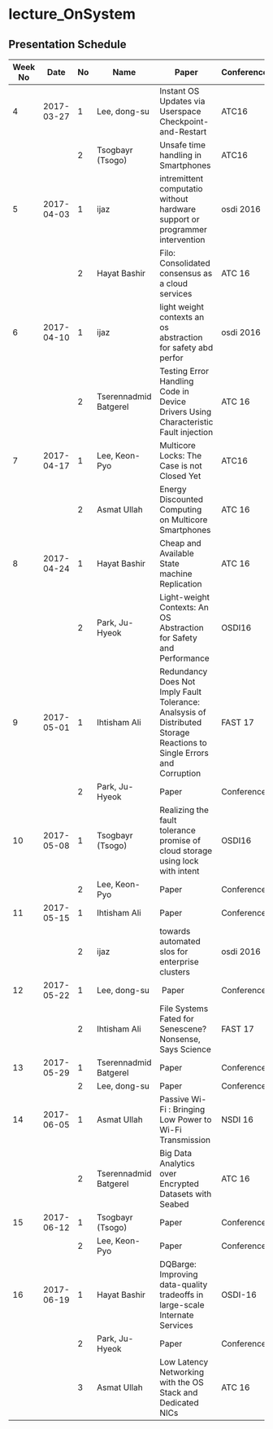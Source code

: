 # lecture_OnSystem
## Presentation Schedule

| Week No | Date | No | Name | Paper | Conference |
| ---- | ---- | ---- | ---- | ---- | ---- |
| 4 | 2017-03-27 | 1 | Lee, dong-su | Instant OS Updates via Userspace Checkpoint-and-Restart | ATC16 |
|   |   | 2 | Tsogbayr (Tsogo) | Unsafe time handling in Smartphones | ATC16 |
| 5 | 2017-04-03 | 1 | ijaz | intremittent computatio without hardware support or programmer intervention | osdi 2016|
|   |   | 2 | Hayat Bashir | Filo: Consolidated consensus as a cloud services | ATC 16 |
| 6 | 2017-04-10 | 1 | ijaz | light weight contexts an os abstraction for safety abd perfor | osdi 2016|
|   |   | 2 | Tserennadmid Batgerel | Testing Error Handling Code in Device Drivers Using Characteristic Fault injection | ATC 16 |
| 7 | 2017-04-17 | 1 | Lee, Keon-Pyo | Multicore Locks: The Case is not Closed Yet | ATC16 |
|   |   | 2 | Asmat Ullah | Energy Discounted Computing on Multicore Smartphones | ATC 16 |
| 8 | 2017-04-24 | 1 | Hayat Bashir | Cheap and Available State machine Replication | ATC 16 |
|   |   | 2 | Park, Ju-Hyeok | Light-weight Contexts: An OS Abstraction for Safety and Performance | OSDI16 |
| 9 | 2017-05-01 | 1 | Ihtisham Ali | Redundancy Does Not Imply Fault Tolerance: Analsysis of Distributed Storage Reactions to Single Errors and Corruption | FAST 17 |
|   |   | 2 | Park, Ju-Hyeok | Paper | Conference |
| 10 | 2017-05-08 | 1 | Tsogbayr (Tsogo) | Realizing the fault tolerance promise of cloud storage using lock with intent | OSDI16 |
|   |   | 2 | Lee, Keon-Pyo | Paper | Conference |
| 11 | 2017-05-15 | 1 | Ihtisham Ali | Paper | Conference |
|   |   | 2 | ijaz | towards automated slos for enterprise clusters| osdi 2016 |
| 12 | 2017-05-22 | 1 | Lee, dong-su | Paper | Conference |  
|   |   | 2 | Ihtisham Ali | File Systems Fated for Senescene? Nonsense, Says Science | FAST 17 |
| 13 | 2017-05-29 | 1 | Tserennadmid Batgerel | Paper | Conference |
|   |   | 2 | Lee, dong-su | Paper | Conference |
| 14 | 2017-06-05 | 1 | Asmat Ullah | Passive Wi-Fi : Bringing Low Power to Wi-Fi Transmission | NSDI 16 |
|   |   | 2 | Tserennadmid Batgerel | Big Data Analytics over Encrypted Datasets with Seabed |ATC 16 |
| 15 | 2017-06-12 | 1 | Tsogbayr (Tsogo) | Paper | Conference |
|   |   | 2 | Lee, Keon-Pyo | Paper | Conference |
| 16 | 2017-06-19 | 1 | Hayat Bashir | DQBarge: Improving data-quality tradeoffs in large-scale Internate Services | OSDI-16 |
|   |   | 2 | Park, Ju-Hyeok | Paper | Conference |
|   |   | 3 | Asmat Ullah | Low Latency Networking with the OS Stack and Dedicated NICs | ATC 16 |
